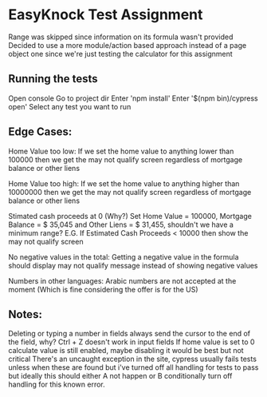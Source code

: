 # EasyKnock Test Assignment
Range was skipped since information on its formula wasn't provided
Decided to use a more module/action based approach instead of a page object one since we're just testing the calculator for this assignment

## Running the tests
Open console
Go to project dir
Enter 'npm install'
Enter '$(npm bin)/cypress open'
Select any test you want to run

## Edge Cases: 
Home Value too low:
If we set the home value to anything lower than 100000 then we get the may not qualify screen regardless of mortgage balance or other liens

Home Value too high:
If we set the home value to anything higher than 10000000 then we get the may not qualify screen regardless of mortgage balance or other liens

Stimated cash proceeds at 0 (Why?) 
Set Home Value = 100000, Mortgage Balance = $ 35,045 and Other Liens = $ 31,455, shouldn't we have a minimum range? E.G. If Estimated Cash Proceeds < 10000 then show the may not qualify screen

No negative values in the total:
Getting a negative value in the formula should display may not qualify message instead of showing negative values

Numbers in other languages:
Arabic numbers are not accepted at the moment (Which is fine considering the offer is for the US)



## Notes:
Deleting or typing a number in fields always send the cursor to the end of the field, why?
Ctrl + Z doesn't work in input fields
If home value is set to 0 calculate value is still enabled, maybe disabling it would be best but not critical
There's an uncaught exception in the site, cypress usually fails tests unless when these are found but i've turned off all handling for tests to pass but ideally this should either A not happen or B conditionally turn off handling for this known error.
